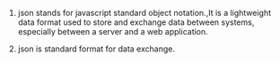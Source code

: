 1) json stands for javascript standard object notation.,It is a lightweight data format used to store and exchange data between systems, especially between a server and a web application.

2) json is standard format for data exchange.